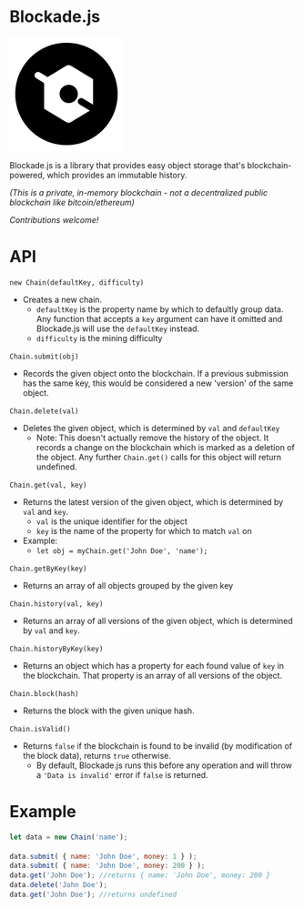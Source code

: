 # Blockade.js
![logo](https://raw.githubusercontent.com/clee-dev/blockade.js/master/images/BLOCKADE.png)

Blockade.js is a library that provides easy object storage that's blockchain-powered, which provides an immutable history.

*(This is a private, in-memory blockchain - not a decentralized public blockchain like bitcoin/ethereum)*

*Contributions welcome!*

# API

`new Chain(defaultKey, difficulty)`
 - Creates a new chain.
   - `defaultKey` is the property name by which to defaultly group data. Any function that accepts a `key` argument can have it omitted and Blockade.js will use the `defaultKey` instead.
   - `difficulty` is the mining difficulty

`Chain.submit(obj)`
 - Records the given object onto the blockchain. If a previous submission has the same key, this would be considered a new 'version' of the same object.
 
`Chain.delete(val)`
 - Deletes the given object, which is determined by `val` and `defaultKey`
   - Note: This doesn't actually remove the history of the object. It records a change on the blockchain which is marked as a deletion of the object. Any further `Chain.get()` calls for this object will return undefined.
 
 `Chain.get(val, key)`
 - Returns the latest version of the given object, which is determined by `val` and `key`.
   - `val` is the unique identifier for the object
   - `key` is the name of the property for which to match `val` on
 - Example:
   - `let obj = myChain.get('John Doe', 'name');`

`Chain.getByKey(key)`
 - Returns an array of all objects grouped by the given key

`Chain.history(val, key)`
 - Returns an array of all versions of the given object, which is determined by `val` and `key`.

`Chain.historyByKey(key)`
 - Returns an object which has a property for each found value of `key` in the blockchain. That property is an array of all versions of the object.
 
`Chain.block(hash)`
 - Returns the block with the given unique hash.
 
`Chain.isValid()`
 - Returns `false` if the blockchain is found to be invalid (by modification of the block data), returns `true` otherwise.
   - By default, Blockade.js runs this before any operation and will throw a `'Data is invalid'` error if `false` is returned.

# Example

```js
let data = new Chain('name');

data.submit( { name: 'John Doe', money: 1 } );
data.submit( { name: 'John Doe', money: 200 } );
data.get('John Doe'); //returns { name: 'John Doe', money: 200 }
data.delete('John Doe');
data.get('John Doe'); //returns undefined
```
